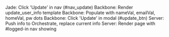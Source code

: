 Jade: Click 'Update' in nav (#nav_update)
Backbone: Render update_user_info template
Backbone: Populate with nameVal, emailVal, homeVal, pw dots
Backbone: Click 'Update' in modal (#update_btn)
Server: Push info to Orchestrate, replace current info
Server: Render page with #logged-in nav showing
